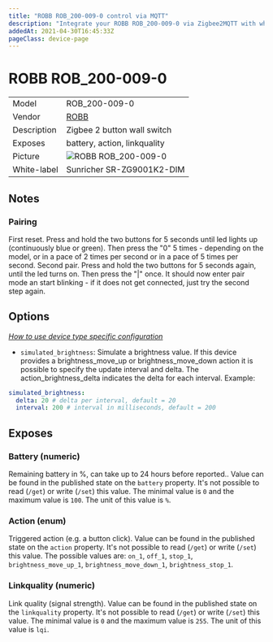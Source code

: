```yaml
---
title: "ROBB ROB_200-009-0 control via MQTT"
description: "Integrate your ROBB ROB_200-009-0 via Zigbee2MQTT with whatever smart home infrastructure you are using without the vendor's bridge or gateway."
addedAt: 2021-04-30T16:45:33Z
pageClass: device-page
---
```


<!-- !!!! -->
<!-- ATTENTION: This file is auto-generated through docgen! -->
<!-- You can only edit the "Notes"-Section between the two comment lines "Notes BEGIN" and "Notes END". -->
<!-- Do not use h1 or h2 heading within "## Notes"-Section. -->
<!-- !!!! -->

# ROBB ROB_200-009-0

|     |     |
|-----|-----|
| Model | ROB_200-009-0  |
| Vendor  | [ROBB](/supported-devices/#v=ROBB)  |
| Description | Zigbee 2 button wall switch |
| Exposes | battery, action, linkquality |
| Picture | ![ROBB ROB_200-009-0](https://www.zigbee2mqtt.io/images/devices/ROB_200-009-0.jpg) |
| White-label | Sunricher SR-ZG9001K2-DIM |


<!-- Notes BEGIN: You can edit here. Add "## Notes" headline if not already present. -->
## Notes


### Pairing
First reset. Press and hold the two buttons for 5 seconds until led lights up (continuously blue or green). Then press the "0" 5 times - depending on the model, or in a pace of 2 times per second or in a pace of 5 times per second. Second pair. Press and hold the  two buttons for 5 seconds again, until the led turns on. Then press the "|" once. It should now enter pair mode an start blinking - if it does not get connected, just try the second step again.
<!-- Notes END: Do not edit below this line -->



## Options
*[How to use device type specific configuration](../guide/configuration/devices-groups.md#specific-device-options)*

* `simulated_brightness`: Simulate a brightness value. If this device provides a brightness_move_up or brightness_move_down action it is possible to specify the update interval and delta. The action_brightness_delta indicates the delta for each interval. Example:
```yaml
simulated_brightness:
  delta: 20 # delta per interval, default = 20
  interval: 200 # interval in milliseconds, default = 200
```


## Exposes

### Battery (numeric)
Remaining battery in %, can take up to 24 hours before reported..
Value can be found in the published state on the `battery` property.
It's not possible to read (`/get`) or write (`/set`) this value.
The minimal value is `0` and the maximum value is `100`.
The unit of this value is `%`.

### Action (enum)
Triggered action (e.g. a button click).
Value can be found in the published state on the `action` property.
It's not possible to read (`/get`) or write (`/set`) this value.
The possible values are: `on_1`, `off_1`, `stop_1`, `brightness_move_up_1`, `brightness_move_down_1`, `brightness_stop_1`.

### Linkquality (numeric)
Link quality (signal strength).
Value can be found in the published state on the `linkquality` property.
It's not possible to read (`/get`) or write (`/set`) this value.
The minimal value is `0` and the maximum value is `255`.
The unit of this value is `lqi`.

